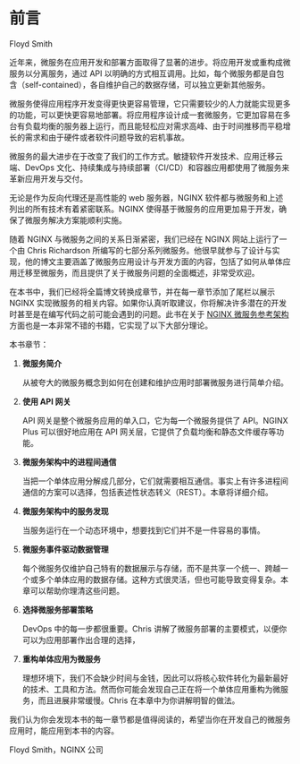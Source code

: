 # 前言

Floyd Smith

近年来，微服务在应用开发和部署方面取得了显著的进步。将应用开发或重构成微服务以分离服务，通过 API 以明确的方式相互调用。比如，每个微服务都是自包含（self-contained），各自维护自己的数据存储，可以独立更新其他服务。

微服务使得应用程序开发变得更快更容易管理，它只需要较少的人力就能实现更多的功能，可以更快更容易地部署。将应用程序设计成一套微服务，它更加容易在多台有负载均衡的服务器上运行，而且能轻松应对需求高峰、由于时间推移而平稳增长的需求和由于硬件或者软件问题导致的宕机事故。

微服务的最大进步在于改变了我们的工作方式。敏捷软件开发技术、应用迁移云端、DevOps 文化、持续集成与持续部署（CI/CD）和容器应用都使用了微服务来革新应用开发与交付。

无论是作为反向代理还是高性能的 web 服务器，NGINX 软件都与微服务和上述列出的所有技术有着紧密联系。NGINX 使得基于微服务的应用更加易于开发，确保了微服务解决方案能顺利实施。

随着 NGINX 与微服务之间的关系日渐紧密，我们已经在 NGINX 网站上运行了一个由 Chris Richardson 所编写的七部分系列微服务。他很早就参与了设计与实现，他的博文主要涵盖了微服务应用设计与开发方面的内容，包括了如何从单体应用迁移至微服务，而且提供了关于微服务问题的全面概述，非常受欢迎。

在本书中，我们已经将全篇博文转换成章节，并在每一章节添加了尾栏以展示 NGINX 实现微服务的相关内容。如果你认真听取建议，你将解决许多潜在的开发时甚至是在编写代码之前可能会遇到的问题。此书在关于 [NGINX 微服务参考架构](https://www.nginx.com/blog/introducing-the-nginx-microservices-reference-architecture/) 方面也是一本非常不错的书籍，它实现了以下大部分理论。

本书章节：

1. **微服务简介** 

    从被夸大的微服务概念到如何在创建和维护应用时部署微服务进行简单介绍。

2. **使用 API 网关** 

    API 网关是整个微服务应用的单入口，它为每一个微服务提供了 API。NGINX Plus 可以很好地应用在 API 网关层，它提供了负载均衡和静态文件缓存等功能。

3. **微服务架构中的进程间通信** 

    当把一个单体应用分解成几部分，它们就需要相互通信。事实上有许多进程间通信的方案可以选择，包括表述性状态转义（REST）。本章将详细介绍。

4. **微服务架构中的服务发现** 

    当服务运行在一个动态环境中，想要找到它们并不是一件容易的事情。

5. **微服务事件驱动数据管理**

    每个微服务仅维护自己特有的数据展示与存储，而不是共享一个统一、跨越一个或多个单体应用的数据存储。这种方式很灵活，但也可能导致变得复杂。本章可以帮助你理清这些问题。

6. **选择微服务部署策略**

    DevOps 中的每一步都很重要。Chris 讲解了微服务部署的主要模式，以便你可以为应用部署作出合理的选择，

7. **重构单体应用为微服务**

    理想环境下，我们不会缺少时间与金钱，因此可以将核心软件转化为最新最好的技术、工具和方法。然而你可能会发现自己正在将一个单体应用重构为微服务，而且进展非常缓慢。Chris 在本章中为你讲解明智的做法。

我们认为你会发现本书的每一章节都是值得阅读的，希望当你在开发自己的微服务应用时，能应用到本书的内容。

Floyd Smith，NGINX 公司